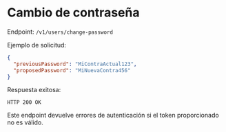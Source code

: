 # Cambio de contraseña

Endpoint: `/v1/users/change-password`

Ejemplo de solicitud:
```json
{
  "previousPassword": "MiContraActual123",
  "proposedPassword": "MiNuevaContra456"
}
```

Respuesta exitosa:
```
HTTP 200 OK
```

Este endpoint devuelve errores de autenticación si el token proporcionado no es válido.
